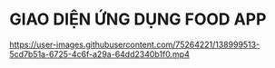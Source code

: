 # GIAO DIỆN ỨNG DỤNG FOOD APP




https://user-images.githubusercontent.com/75264221/138999513-5cd7b51a-6725-4c6f-a29a-64dd2340b1f0.mp4

